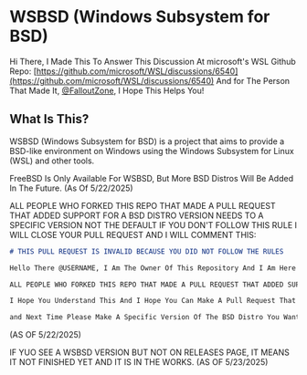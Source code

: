 # WSBSD (Windows Subsystem for BSD)

Hi There, I Made This To Answer This Discussion At microsoft's WSL Github Repo: [https://github.com/microsoft/WSL/discussions/6540](https://github.com/microsoft/WSL/discussions/6540) And for The Person That Made It, [@FalloutZone](https://github.com/FalloutZone), I Hope This Helps You!

## What Is This?

WSBSD (Windows Subsystem for BSD) is a project that aims to provide a BSD-like environment on Windows using the Windows Subsystem for Linux (WSL) and other tools.

FreeBSD Is Only Available For WSBSD, But More BSD Distros Will Be Added In The Future. (As Of 5/22/2025)

ALL PEOPLE WHO FORKED THIS REPO THAT MADE A PULL REQUEST THAT ADDED SUPPORT FOR A BSD DISTRO VERSION NEEDS TO A SPECIFIC VERSION NOT THE DEFAULT IF YOU DON'T FOLLOW THIS RULE I WILL CLOSE YOUR PULL REQUEST AND I WILL COMMENT THIS:

```markdown
# THIS PULL REQUEST IS INVALID BECAUSE YOU DID NOT FOLLOW THE RULES

Hello There @USERNAME, I Am The Owner Of This Repository And I Am Here To Tell You That Your Pull Request Is Invalid Because You Did Not Follow The Rules. Please Read The README.md File For The Rule Here's The Rule:

ALL PEOPLE WHO FORKED THIS REPO THAT MADE A PULL REQUEST THAT ADDED SUPPORT FOR A BSD DISTRO VERSION NEEDS TO A SPECIFIC VERSION NOT THE DEFAULT IF YOU DON'T FOLLOW THIS RULE I WILL CLOSE YOUR PULL REQUEST

I Hope You Understand This And I Hope You Can Make A Pull Request That Follows The Rules. Thank You For Your Understanding!

and Next Time Please Make A Specific Version Of The BSD Distro You Want To Add Support For. Thank You! (And I Will Approve Your Pull Request And Approve It As The Default Version!)

```

(AS OF 5/22/2025)

IF YUO SEE A WSBSD VERSION BUT NOT ON RELEASES PAGE, IT MEANS IT NOT FINISHED YET AND IT IS IN THE WORKS. (AS OF 5/23/2025)
